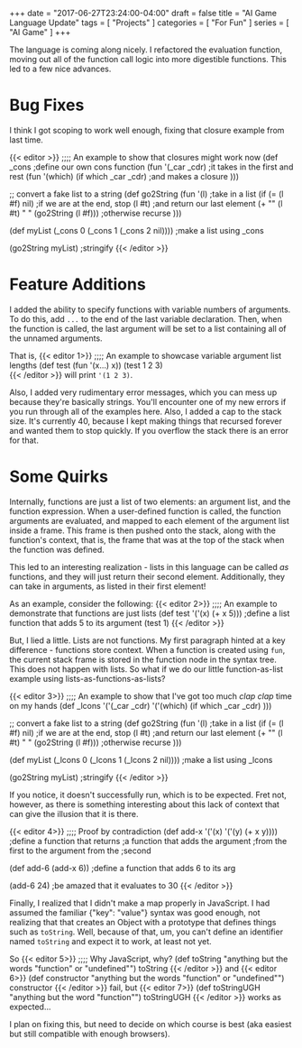 +++
date = "2017-06-27T23:24:00-04:00"
draft = false
title = "AI Game Language Update"
tags = [ "Projects" ]
categories = [ "For Fun" ]
series = [ "AI Game" ]
+++

The language is coming along nicely. I refactored the evaluation function,
moving out all of the function call logic into more digestible functions.
This led to a few nice advances.
<!--more-->

# Bug Fixes

I think I got scoping to work well enough, fixing that closure example from
last time.

{{< editor >}}
;;;; An example to show that closures might work now
(def _cons                                     ;define our own cons function
  (fun '(_car _cdr)                            ;it takes in the first and rest
    (fun '(which) (if which _car _cdr)         ;and makes a closure
)))

;; convert a fake list to a string
(def go2String
  (fun '(l)                                    ;take in a list
    (if (= (l #f) nil)                         ;if we are at the end, stop
      (l #t)                                   ;and return our last element
      (+ "" (l #t) "  " (go2String (l #f)))    ;otherwise recurse
)))

(def myList (_cons 0 (_cons 1 (_cons 2 nil)))) ;make a list using _cons


(go2String myList)                             ;stringify
{{< /editor >}}

# Feature Additions

I added the ability to specify functions with variable numbers of arguments.
To do this, add `...` to the end of the last variable declaration. Then,
when the function is called, the last argument will be set to a list containing
all of the unnamed arguments.

That is, 
{{< editor 1>}}
;;;; An example to showcase variable argument list lengths
(def test (fun '(x...) x))
(test 1 2 3)      
{{< /editor >}}
will print `'(1 2 3)`.

Also, I added very rudimentary error messages, which you can
mess up because they're basically strings. You'll encounter one of my
new errors if you run through all of the examples here. Also, I added
a cap to the stack size. It's currently 40, because I kept making
things that recursed forever and wanted them to stop quickly. If you
overflow the stack there is an error for that.

# Some Quirks

Internally, functions are just a list of two elements: an argument list,
and the function expression. When a user-defined function is called,
the function arguments are evaluated, and mapped to each element of the
argument list inside a frame. This frame is then pushed onto the stack,
along with the function's context, that is, the frame that was at the
top of the stack when the function was defined.

This led to an interesting realization - lists in this language can be
called *as* functions, and they will just return their second element.
Additionally, they can take in arguments, as listed in their first element!

As an example, consider the following:
{{< editor 2>}}
;;;; An example to demonstrate that functions are just lists
(def test '('(x) (+ x 5))) ;define a list function that adds 5 to its argument
(test 1)
{{< /editor >}}

But, I lied a little. Lists are not functions. My first paragraph hinted
at a key difference - functions store context. When a function is created
using `fun`, the current stack frame is stored in the function node in the
syntax tree. This does not happen with lists. So what if we do our little
function-as-list example using lists-as-functions-as-lists?

{{< editor 3>}}
;;;; An example to show that I've got too much *clap clap* time on my hands
(def _lcons
  '('(_car _cdr)
    '('(which) (if which _car _cdr)
)))

;; convert a fake list to a string
(def go2String
  (fun '(l)                                    ;take in a list
    (if (= (l #f) nil)                         ;if we are at the end, stop
      (l #t)                                   ;and return our last element
      (+ "" (l #t) "  " (go2String (l #f)))    ;otherwise recurse
)))

(def myList (_lcons 0 (_lcons 1 (_lcons 2 nil)))) ;make a list using _lcons


(go2String myList)                             ;stringify
{{< /editor >}}

If you notice, it doesn't successfully run, which is to be expected. Fret not,
however, as there is something interesting about this lack of context that
can give the illusion that it is there.

{{< editor 4>}}
;;;; Proof by contradiction
(def add-x '('(x) '('(y) (+ x y))))  ;define a function that returns
                                     ;a function that adds the argument
                                     ;from the first to the argument from the
                                     ;second

(def add-6 (add-x 6))                ;define a function that adds 6 to its arg

(add-6 24)                           ;be amazed that it evaluates to 30
{{< /editor >}}

Finally, I realized that I didn't make a map properly in JavaScript.
I had assumed the familiar {"key": "value"} syntax was good enough, not
realizing that that creates an Object with a prototype that defines
things such as `toString`. Well, because of that, um, you can't
define an identifier named `toString` and expect it to work, at least
not yet.

So
{{< editor 5>}}
;;;; Why JavaScript, why?
(def toString "anything but the words \"function\" or \"undefined\"")
toString 
{{< /editor >}}
and
{{< editor 6>}}
(def constructor "anything but the words \"function\" or \"undefined\"")
constructor 
{{< /editor >}}
fail, but
{{< editor 7>}}
(def toStringUGH "anything but the word \"function\"")
toStringUGH 
{{< /editor >}}
works as expected...

I plan on fixing this, but need to decide on which course is best (aka easiest
but still compatible with enough browsers).

